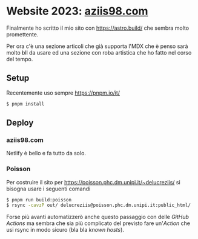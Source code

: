 # Website 2023: [aziis98.com](https://aziis98.com)

Finalmente ho scritto il mio sito con <https://astro.build/> che sembra molto promettente.

Per ora c'è una sezione articoli che già supporta l'MDX che è penso sarà molto bll da usare ed una sezione con roba artistica che ho fatto nel corso del tempo.

## Setup

Recentemente uso sempre <https://pnpm.io/it/>

```bash shell
$ pnpm install
```

## Deploy

### aziis98.com

Netlify è bello e fa tutto da solo.

### Poisson

Per costruire il sito per <https://poisson.phc.dm.unipi.it/~delucreziis/> si bisogna usare i seguenti comandi

```bash shell
$ pnpm run build:poisson
$ rsync -cavzP out/ delucreziis@poisson.phc.dm.unipi.it:public_html/
```

Forse più avanti automatizzerò anche questo passaggio con delle _GitHub Actions_ ma sembra che sia più complicato del previsto fare un'_Action_ che usi rsync in modo sicuro (bla bla _known hosts_).
